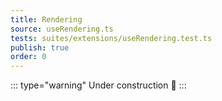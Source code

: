```yaml
---
title: Rendering
source: useRendering.ts
tests: suites/extensions/useRendering.test.ts
publish: true
order: 0
---
```


::: type="warning"
Under construction 🚧
:::
